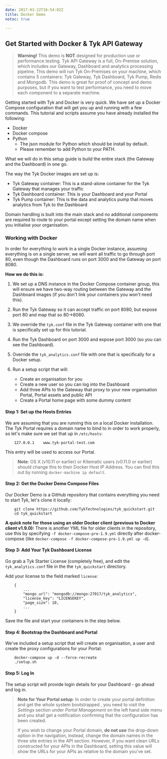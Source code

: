 ```yaml
---
date: 2017-03-22T16:54:02Z
title: Docker Demo
notoc: true

---
```


## Get Started with Docker & Tyk API Gateway

> **Warning!** This demo is **NOT** designed for production use or performance testing. Tyk API Gateway is a full, On-Premise solution, which includes our  Gateway, Dashboard and analytics processing pipeline.
This demo will run Tyk On-Premises on your machine, which contains 5 containers: Tyk Gateway, Tyk Dashboard, Tyk Pump, Redis and Mongodb.
This demo is great for proof of concept and demo purposes, but if you want to test performance, you need to move each component to a separate machine.

Getting started with Tyk and Docker is very quick. We have set up a Docker Compose configuration that will get you up and running with a few commands. 
This tutorial and scripts assume you have already installed the following: 

*   Docker
*   Docker compose
*   Python
    *   The json module for Python which should be install by default.
    *   Please remember to add Python to your PATH.

What we will do in this setup guide is build the entire stack (the Gateway and the Dashboard) in one go.

The way the Tyk Docker images are set up is:

*   Tyk Gateway container: This is a stand-alone container for the Tyk Gateway that manages your traffic
*   Tyk Dashboard container: This is your Dashboard and your Portal
*   Tyk Pump container: This is the data and analytics pump that moves analytics from Tyk to the Dashboard

Domain handling is built into the main stack and no additional components are required to route to your portal except setting the domain name when you initialise your organisation.

### Working with Docker

In order for everything to work in a single Docker instance, assuming everything is on a single server, we will want all traffic to go through port 80, even though the Dashboard runs on port 3000 and the Gateway on port 8080.

**How we do this is:**

1.  We set up a DNS instance in the Docker Compose container group, this will ensure we have two-way routing between the Gateway and the Dashboard images (if you don't link your containers you won't need this).
2.  Run the Tyk Gateway so it can accept traffic on port 8080, but expose port 80 and map that so 80->8080.
3.  We override the `tyk.conf` file in the Tyk Gateway container with one that is specifically set up for this tutorial.
4.  Run the Tyk Dashboard on port 3000 and expose port 3000 (so you can see the Dashboard).
5.  Override the `tyk_analytics.conf` file with one that is specifically for a Docker setup.
6.  Run a setup script that will:
    
    *   Create an organisation for you
    *   Create a new user so you can log into the Dashboard
    *   Add three APIs to the Gateway that proxy to your new organisation Portal, Portal assets and public API
    *   Create a Portal home page with some dummy content

#### Step 1: Set up the Hosts Entries

We are assuming that you are running this on a local Docker installation. The Tyk Portal requires a domain name to bind to in order to work properly, so let's make sure we set that up in `/etc/hosts`:
```{.copyWrapper}
    127.0.0.1    www.tyk-portal-test.com
```

This entry will be used to access our Portal.

> **Note**: OS X (v10.11 or earlier) or Kitematic users (v0.11.0 or earlier) should change this to their Docker Host IP Address. You can find this out by running `docker-machine ip default`.

#### Step 2: Get the Docker Demo Compose Files

Our Docker Demo is a GitHub repository that contains everything you need to start Tyk, let's clone it locally:
```{.copyWrapper}
    git clone https://github.com/TykTechnologies/tyk_quickstart.git
    cd tyk_quickstart
```

**A quick note for those using an older Docker client (previous to Docker client v1.9.0):** There is another YML file for older clients in the repository, use this by specifying `-f docker-compose-pre-1.9.yml` directly after docker-compose (like `docker-compose -f docker-compose-pre-1.9.yml up -d`).

#### Step 3: Add Your Tyk Dashboard License

Go grab a Tyk Starter License (completely free), and edit the `tyk_analytics.conf` file in the the `tyk_quickstart` directory.

Add your license to the field marked `license`:
```{.copyWrapper}
    {
        ...
        "mongo_url": "mongodb://mongo:27017/tyk_analytics",
        "license_key": "LICENSEKEY",
        "page_size": 10,
        ...
    }
```

Save the file and start your containers in the step below.

#### Step 4: Bootstrap the Dashboard and Portal

We've included a setup script that will create an organisation, a user and create the proxy configurations for your Portal:
```{.copyWrapper}
    docker-compose up -d --force-recreate
    ./setup.sh
```

#### Step 5: Log In

The setup script will provide login details for your Dashboard - go ahead and log in.

> **Note for Your Portal setup**: In order to create your portal definition and get the whole system bootstrapped , you need to visit the *Settings* section under *Portal Management* on the left hand side menu and you shall get a notification confirming that the configuration has been created.
> 
> If you wish to change your Portal domain, **do not use** the drop-down option in the navigation, instead, change the domain names in the three site entries in the API section. However, if you want clean URLs constructed for your APIs in the Dashboard, setting this value will show the URLs for your APIs as relative to the domain you've set.
